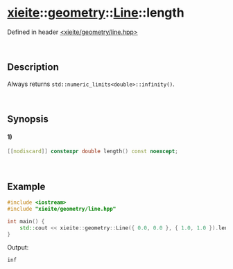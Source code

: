 # [xieite](../../../../../xieite.md)\:\:[geometry](../../../../../geometry.md)\:\:[Line](../../../line.md)\:\:length
Defined in header [<xieite/geometry/line.hpp>](../../../../../../include/xieite/geometry/line.hpp)

&nbsp;

## Description
Always returns `std::numeric_limits<double>::infinity()`.

&nbsp;

## Synopsis
#### 1)
```cpp
[[nodiscard]] constexpr double length() const noexcept;
```

&nbsp;

## Example
```cpp
#include <iostream>
#include "xieite/geometry/line.hpp"

int main() {
    std::cout << xieite::geometry::Line({ 0.0, 0.0 }, { 1.0, 1.0 }).length() << '\n';
}
```
Output:
```
inf
```
